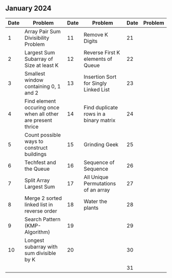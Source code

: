 ## January 2024

| Date | Problem                                                      | Date | Problem                                | Date | Problem |
| ---- | ------------------------------------------------------------ | ---- | -------------------------------------- | ---- | ------- |
| 1    | Array Pair Sum Divisibility Problem                          | 11   | Remove K Digits                        | 21   |         |
| 2    | Largest Sum Subarray of Size at least K                      | 12   | Reverse First K elements of Queue      | 22   |         |
| 3    | Smallest window containing 0, 1 and 2                        | 13   | Insertion Sort for Singly Linked List  | 23   |         |
| 4    | Find element occuring once when all other are present thrice | 14   | Find duplicate rows in a binary matrix | 24   |         |
| 5    | Count possible ways to construct buildings                   | 15   | Grinding Geek                          | 25   |         |
| 6    | Techfest and the Queue                                       | 16   | Sequence of Sequence                   | 26   |         |
| 7    | Split Array Largest Sum                                      | 17   | All Unique Permutations of an array    | 27   |         |
| 8    | Merge 2 sorted linked list in reverse order                  | 18   | Water the plants                       | 28   |         |
| 9    | Search Pattern (KMP-Algorithm)                               | 19   |                                        | 29   |         |
| 10   | Longest subarray with sum divisible by K                     | 20   |                                        | 30   |         |
|      |                                                              |      |                                        | 31   |         |
